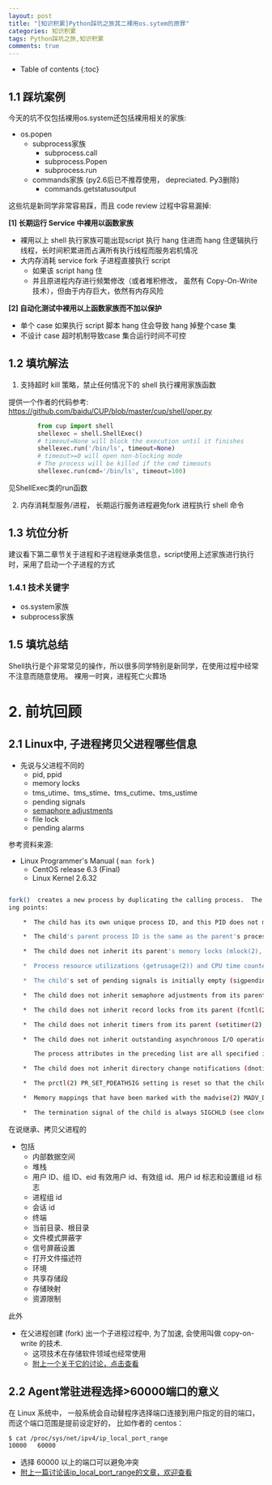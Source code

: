```yaml
---
layout: post
title: "[知识积累]Python踩坑之旅其二裸用os.sytem的原罪"
categories: 知识积累
tags: Python踩坑之旅,知识积累
comments: true
---
```


* Table of contents
{:toc}

## 1.1 踩坑案例

今天的坑不仅包括裸用os.system还包括裸用相关的家族:

- os.popen
  - subprocess家族
    - subprocess.call
    - subprocess.Popen
    - subprocess.run
  - commands家族 (py2.6后已不推荐使用， depreciated. Py3删除)
    - commands.getstatusoutput


这些坑是新同学非常容易踩，而且 code review 过程中容易漏掉:

**[1] 长期运行 Service 中裸用以函数家族**

- 裸用以上 shell 执行家族可能出现script 执行 hang 住进而 hang 住逻辑执行线程，长时间积累进而占满所有执行线程而服务宕机情况
- 大内存消耗 service fork 子进程直接执行 script
  - 如果该 script hang 住
  - 并且原进程内存进行频繁修改（或者堆积修改， 虽然有 Copy-On-Write技术），但由于内存巨大，依然有内存风险

**[2] 自动化测试中裸用以上函数家族而不加以保护**

- 单个 case 如果执行 script 脚本 hang 住会导致 hang 掉整个case 集
- 不设计 case 超时机制导致case 集合运行时间不可控

## 1.2 填坑解法

1. 支持超时 kill 策略，禁止任何情况下的 shell 执行裸用家族函数

提供一个作者的代码参考: https://github.com/baidu/CUP/blob/master/cup/shell/oper.py

```python
        from cup import shell
        shellexec = shell.ShellExec()
        # timeout=None will block the execution until it finishes
        shellexec.run('/bin/ls', timeout=None)
        # timeout>=0 will open non-blocking mode
        # The process will be killed if the cmd timeouts
        shellexec.run(cmd='/bin/ls', timeout=100)
```

见ShellExec类的run函数

2. 内存消耗型服务/进程， 长期运行服务进程避免fork 进程执行 shell 命令

## 1.3 坑位分析

建议看下第二章节关于进程和子进程继承类信息，script使用上述家族进行执行时，采用了启动一个子进程的方式

### 1.4.1 技术关键字

- os.system家族
- subprocess家族

## 1.5 填坑总结

Shell执行是个非常常见的操作，所以很多同学特别是新同学，在使用过程中经常不注意而随意使用。 裸用一时爽，进程死亡火葬场

# 2. 前坑回顾

## 2.1 Linux中, 子进程拷贝父进程哪些信息

- 先说与父进程不同的
  - pid, ppid
  - memory locks
  - tms_utime、tms_stime、tms_cutime、tms_ustime
  - pending signals
  - [semaphore adjustments](https://stackoverflow.com/questions/34452654/what-child-does-not-inherit-semaphore-adjustments-from-its-parent-semop2-mea)
  - file lock
  - pending alarms

参考资料来源:  

- Linux Programmer's Manual ( `man fork` )
  - CentOS release 6.3 (Final)
  - Linux Kernel 2.6.32

```bash

fork()  creates a new process by duplicating the calling process.  The new process, referred to as the child, is an exact duplicate of the calling process, referred to as the parent, except for the follow-
ing points:

    *  The child has its own unique process ID, and this PID does not match the ID of any existing process group (setpgid(2)).

    *  The child's parent process ID is the same as the parent's process ID.

    *  The child does not inherit its parent's memory locks (mlock(2), mlockall(2)).

    *  Process resource utilizations (getrusage(2)) and CPU time counters (times(2)) are reset to zero in the child.

    *  The child's set of pending signals is initially empty (sigpending(2)).

    *  The child does not inherit semaphore adjustments from its parent (semop(2)).

    *  The child does not inherit record locks from its parent (fcntl(2)).

    *  The child does not inherit timers from its parent (setitimer(2), alarm(2), timer_create(2)).

    *  The child does not inherit outstanding asynchronous I/O operations from its parent (aio_read(3), aio_write(3)), nor does it inherit any asynchronous I/O contexts from its parent (seeio_setup(2)).

       The process attributes in the preceding list are all specified in POSIX.1-2001.  The parent and child also differ with respect to the following Linux-specific process attributes:

    *  The child does not inherit directory change notifications (dnotify) from its parent (see the description of F_NOTIFY in fcntl(2)).

    *  The prctl(2) PR_SET_PDEATHSIG setting is reset so that the child does not receive a signal when its parent terminates.

    *  Memory mappings that have been marked with the madvise(2) MADV_DONTFORK flag are not inherited across a fork().

    *  The termination signal of the child is always SIGCHLD (see clone(2)).

```

在说继承、拷贝父进程的

- 包括
  - 内部数据空间
  - 堆栈
  - 用户 ID、组 ID、eid 有效用户 id、有效组 id、用户 id 标志和设置组 id 标志
  - 进程组 id
  - 会话 id
  - 终端
  - 当前目录、根目录
  - 文件模式屏蔽字
  - 信号屏蔽设置
  - 打开文件描述符
  - 环境
  - 共享存储段
  - 存储映射
  - 资源限制

此外

- 在父进程创建 (fork) 出一个子进程过程中, 为了加速, 会使用叫做 copy-on-write 的技术. 
  - 这项技术在存储软件领域也经常使用
  - [附上一个关于它的讨论，点击查看](https://unix.stackexchange.com/questions/58145/how-does-copy-on-write-in-fork-handle-multiple-fork)

## 2.2 Agent常驻进程选择>60000端口的意义

在 Linux 系统中， 一般系统会自动替程序选择端口连接到用户指定的目的端口， 而这个端口范围是提前设定好的， 比如作者的 centos：

```bash
$ cat /proc/sys/net/ipv4/ip_local_port_range
10000   60000
```

- 选择 60000 以上的端口可以避免冲突
- [附上一篇讨论该ip_local_port_range的文章，欢迎查看](https://www.cnblogs.com/solohac/p/4154180.html)
